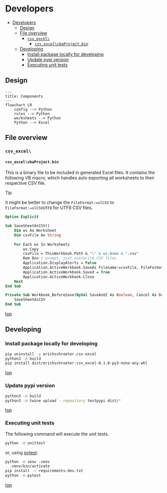 # Developers

- [Developers](#developers)
  - [Design](#design)
  - [File overview](#file-overview)
    - [`csv_excel\`](#csv_excel)
      - [`csv_excel\vbaProject.bin`](#csv_excelvbaprojectbin)
  - [Developing](#developing)
    - [Install package locally for developing](#install-package-locally-for-developing)
    - [Update pypi version](#update-pypi-version)
    - [Executing unit tests](#executing-unit-tests)

## Design

```mermaid
---
title: Components
---
flowchart LR
    config --> Python
    rules --> Python
    worksheets --> Python
    Python --> Excel
```

## File overview

### `csv_excel\`
#### `csv_excel\vbaProject.bin`
This is a binary file to be included in generated Excel files.
It contains the following VB macro, which handles auto exporting all worksheets to their respective CSV file.

> [!TIP]
> It might be better to change the `FileFormat:=xlCSV` to `FileFormat:=xlCSVUTF8` for UTF8 CSV files.

```vb
Option Explicit

Sub SaveSheetAsCSV()
    Dim ws As Worksheet
    Dim csvFile As String
    
    For Each ws In Worksheets
        ws.Copy
        csvFile = ThisWorkbook.Path & "\" & ws.Name & ".csv"
        Rem Don't prompt, just overwrite CSV files
        Application.DisplayAlerts = False
        Application.ActiveWorkbook.SaveAs Filename:=csvFile, FileFormat:=xlCSV, CreateBackup:=False, ConflictResolution:=xlLocalSessionChanges
        Application.ActiveWorkbook.Saved = True
        Application.ActiveWorkbook.Close
    Next
End Sub

Private Sub Workbook_BeforeSave(ByVal SaveAsUI As Boolean, Cancel As Boolean)
    SaveSheetAsCSV
End Sub
```

[top](#developers)

## Developing

### Install package locally for developing

```bash
pip uninstall -y erichschroeter.csv-excel
python3 -m build
pip install dist/erichschroeter.csv_excel-0.1.0-py3-none-any.whl
```

[top](#developers)

### Update pypi version

```bash
python3 -m build
python3 -m twine upload --repository testpypi dist/*
```

[top](#developers)

### Executing unit tests
The following command will execute the unit tests.

```bash
python -m unittest
```

or, using [pytest](https://docs.pytest.org/en/6.2.x/):

```bash
python -m venv .venv
. .venv/bin/activate
pip install -r requirements-dev.txt
python -m pytest
```

[top](#developers)
